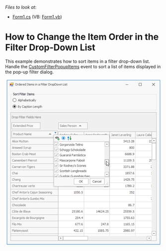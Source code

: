 <!-- default file list -->
*Files to look at*:

* [Form1.cs](./CS/XtraPivotGrid_CustomFilterItemsSorting/Form1.cs) (VB: [Form1.vb](./VB/XtraPivotGrid_CustomFilterItemsSorting/Form1.vb))
<!-- default file list end -->
# How to Change the Item Order in the Filter Drop-Down List

This example demonstrates how to sort items in a filter drop-down list.
Handle the [CustomFilterPopupItems](https://docs.devexpress.com/WindowsForms/DevExpress.XtraPivotGrid.PivotGridControl.CustomFilterPopupItems) event to sort a list of items displayed in the pop-up filter dialog.

![screenshot](https://github.com/DevExpress-Examples/how-to-sort-filter-drop-down-items-in-a-custom-manner-e2682/blob/18.2.3%2B/images/screenshot.png)